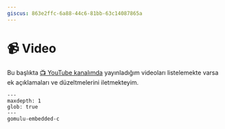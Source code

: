 ```yaml
---
giscus: 863e2ffc-6a88-44c6-81bb-63c14087865a
---
```


# 📹 Video

Bu başlıkta [📺 YouTube kanalımda](https://www.youtube.com/@ayazar) yayınladığım
videoları listelemekte varsa ek açıklamaları ve düzeltmelerini
iletmekteyim.

```{toctree}
---
maxdepth: 1
glob: true
---
gomulu-embedded-c
```

